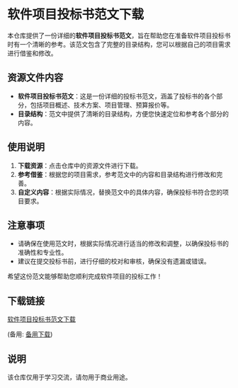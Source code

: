 # 软件项目投标书范文下载

本仓库提供了一份详细的**软件项目投标书范文**，旨在帮助您在准备软件项目投标书时有一个清晰的参考。该范文包含了完整的目录结构，您可以根据自己的项目需求进行借鉴和修改。

## 资源文件内容

- **软件项目投标书范文**：这是一份详细的投标书范文，涵盖了投标书的各个部分，包括项目概述、技术方案、项目管理、预算报价等。
- **目录结构**：范文中提供了清晰的目录结构，方便您快速定位和参考各个部分的内容。

## 使用说明

1. **下载资源**：点击仓库中的资源文件进行下载。
2. **参考借鉴**：根据您的项目需求，参考范文中的内容和目录结构进行修改和完善。
3. **自定义内容**：根据实际情况，替换范文中的具体内容，确保投标书符合您的项目要求。

## 注意事项

- 请确保在使用范文时，根据实际情况进行适当的修改和调整，以确保投标书的准确性和专业性。
- 建议在提交投标书前，进行仔细的校对和审核，确保没有遗漏或错误。

希望这份范文能够帮助您顺利完成软件项目的投标工作！

## 下载链接
[软件项目投标书范文下载](https://pan.quark.cn/s/d3200b86414b) 

(备用: [备用下载](https://pan.baidu.com/s/1eBi_oGcChI4bmjDuHZeqbQ?pwd=1234))

## 说明

该仓库仅用于学习交流，请勿用于商业用途。
